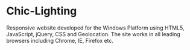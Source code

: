 # Chic-Lighting
Responsive website developed for the Windows Platform using HTML5, JavaScript, jQuery, CSS and Geolocation. The site works in all leading browsers including Chrome, IE, Firefox etc.
